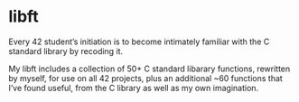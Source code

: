 # libft
Every 42 student’s initiation is to become intimately familiar with the C standard library by recoding it.

My libft includes a collection of 50+ C standard libarary functions, rewritten by myself, for use on all 42 projects, plus an additional ~60 functions that I’ve found useful, from the C library as well as my own imagination.
